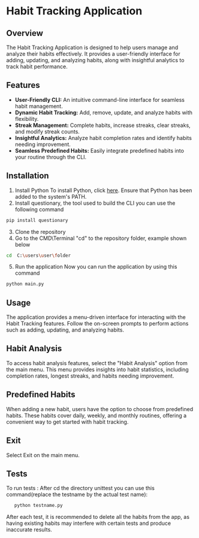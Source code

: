 # Habit Tracking Application

## Overview

The Habit Tracking Application is designed to help users manage and analyze their habits effectively. It provides a user-friendly interface for adding, updating, and analyzing habits, along with insightful analytics to track habit performance.

## Features

- **User-Friendly CLI:** An intuitive command-line interface for seamless habit management.
- **Dynamic Habit Tracking:** Add, remove, update, and analyze habits with flexibility.
- **Streak Management:** Complete habits, increase streaks, clear streaks, and modify streak counts.
- **Insightful Analytics:** Analyze habit completion rates and identify habits needing improvement.
- **Seamless Predefined Habits:** Easily integrate predefined habits into your routine through the CLI.

## Installation

1. Install Python
To install Python, click [here](https://www.python.org/downloads/).
Ensure that Python has been added to the system's PATH.
2. Install questionary, the tool used to build the CLI
you can use the following command
```bash
pip install questionary
```
3. Clone the repository
4. Go to the CMD\Terminal "cd" to the repository folder, example shown below
```bash
cd  C:\users\user\folder
```
5. Run the application
Now you can run the application by using this command
```bash
python main.py
```

## Usage

The application provides a menu-driven interface for interacting with the Habit Tracking features. Follow the on-screen prompts to perform actions such as adding, updating, and analyzing habits.

## Habit Analysis

To access habit analysis features, select the "Habit Analysis" option from the main menu. This menu provides insights into habit statistics, including completion rates, longest streaks, and habits needing improvement.

## Predefined Habits

When adding a new habit, users have the option to choose from predefined habits. These habits cover daily, weekly, and monthly routines, offering a convenient way to get started with habit tracking.

## Exit
Select Exit on the main menu.

## Tests
To run tests : After cd the directory unittest you can use this command(replace the testname by the actual test name):
```bash
   python testname.py
   ```
After each test, it is recommended to delete all the habits from the app, as having existing habits may interfere with certain tests and produce inaccurate results.

